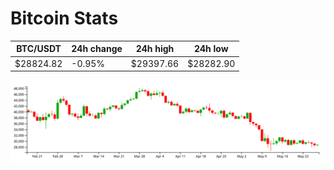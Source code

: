 # Bitcoin Stats

BTC/USDT|24h change|24h high|24h low|
|---|---|---|---|
|$28824.82|-0.95%|$29397.66|$28282.90|

<img src="./chart.svg">
